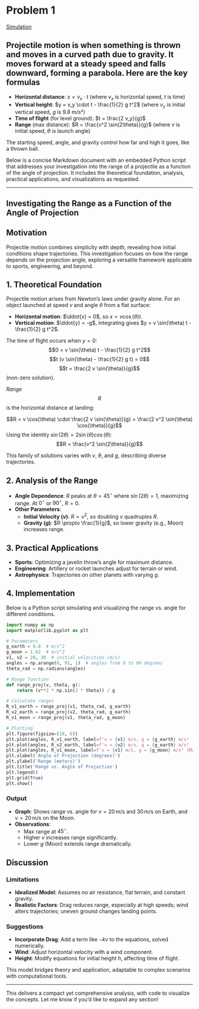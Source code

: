 # Problem 1
[Simulation](Simulation.Projectile.HTML)

## Projectile motion is when something is thrown and moves in a curved path due to gravity. It moves forward at a steady speed and falls downward, forming a parabola. Here are the key formulas

- **Horizontal distance**: $x = v_x \cdot t$ (where $v_x$ is horizontal speed, $t$ is time)
- **Vertical height**: $y = v_y \cdot t - \frac{1}{2} g t^2$ (where $v_y$ is initial vertical speed, $g$ is 9.8 m/s²)
- **Time of flight** (for level ground): $t = \frac{2 v_y}{g}$
- **Range** (max distance): $R = \frac{v^2 \sin(2\theta)}{g}$ (where $v$ is initial speed, $\theta$ is launch angle)

The starting speed, angle, and gravity control how far and high it goes, like a thrown ball.

Below is a concise Markdown document with an embedded Python script that addresses your investigation into the range of a projectile as a function of the angle of projection. It includes the theoretical foundation, analysis, practical applications, and visualizations as requested.

---

## Investigating the Range as a Function of the Angle of Projection

## Motivation

Projectile motion combines simplicity with depth, revealing how initial conditions shape trajectories. This investigation focuses on how the range depends on the projection angle, exploring a versatile framework applicable to sports, engineering, and beyond.

## 1. Theoretical Foundation

Projectile motion arises from Newton’s laws under gravity alone. For an object launched at speed $v$ and angle $\theta$ from a flat surface:

- **Horizontal motion**: $\ddot{x} = 0$, so $x = v \cos(\theta) t$.
- **Vertical motion**: $\ddot{y} = -g$, integrating gives $y = v \sin(\theta) t - \frac{1}{2} g t^2$.

The time of flight occurs when $y = 0$:
$$0 = v \sin(\theta) t - \frac{1}{2} g t^2$$
$$t (v \sin(\theta) - \frac{1}{2} g t) = 0$$
$$t = \frac{2 v \sin(\theta)}{g}$$ (non-zero solution).

$Range$ $$R$$ is the horizontal distance at landing:

$$R = v \cos(\theta) \cdot \frac{2 v \sin(\theta)}{g} = \frac{2 v^2 \sin(\theta) \cos(\theta)}{g}$$
Using the identity $\sin(2\theta) = 2 \sin(\theta) \cos(\theta)$:
$$R = \frac{v^2 \sin(2\theta)}{g}$$

This family of solutions varies with $v$, $\theta$, and $g$, describing diverse trajectories.

## 2. Analysis of the Range

- **Angle Dependence**: $R$ peaks at $\theta = 45^\circ$ where $\sin(2\theta) = 1$, maximizing range. At $0^\circ$ or $90^\circ$, $R = 0$.
- **Other Parameters**:
  - **Initial Velocity ($v$)**: $R \propto v^2$, so doubling $v$ quadruples $R$.
  - **Gravity ($g$)**: $R \propto \frac{1}{g}$, so lower gravity (e.g., Moon) increases range.

## 3. Practical Applications

- **Sports**: Optimizing a javelin throw’s angle for maximum distance.
- **Engineering**: Artillery or rocket launches adjust for terrain or wind.
- **Astrophysics**: Trajectories on other planets with varying $g$.

## 4. Implementation

Below is a Python script simulating and visualizing the range vs. angle for different conditions.

```python
import numpy as np
import matplotlib.pyplot as plt

# Parameters
g_earth = 9.8  # m/s^2
g_moon = 1.62  # m/s^2
v1, v2 = 20, 30  # initial velocities (m/s)
angles = np.arange(0, 91, 1)  # angles from 0 to 90 degrees
theta_rad = np.radians(angles)

# Range function
def range_proj(v, theta, g):
    return (v**2 * np.sin(2 * theta)) / g

# Calculate ranges
R_v1_earth = range_proj(v1, theta_rad, g_earth)
R_v2_earth = range_proj(v2, theta_rad, g_earth)
R_v1_moon = range_proj(v1, theta_rad, g_moon)

# Plotting
plt.figure(figsize=(10, 6))
plt.plot(angles, R_v1_earth, label=f'v = {v1} m/s, g = {g_earth} m/s² (Earth)')
plt.plot(angles, R_v2_earth, label=f'v = {v2} m/s, g = {g_earth} m/s² (Earth)')
plt.plot(angles, R_v1_moon, label=f'v = {v1} m/s, g = {g_moon} m/s² (Moon)')
plt.xlabel('Angle of Projection (degrees)')
plt.ylabel('Range (meters)')
plt.title('Range vs. Angle of Projection')
plt.legend()
plt.grid(True)
plt.show()
```

### Output

- **Graph**: Shows range vs. angle for $v = 20 \, \text{m/s}$ and $30 \, \text{m/s}$ on Earth, and $v = 20 \, \text{m/s}$ on the Moon.
- **Observations**:
  - Max range at $45^\circ$.
  - Higher $v$ increases range significantly.
  - Lower $g$ (Moon) extends range dramatically.

## Discussion

### Limitations

- **Idealized Model**: Assumes no air resistance, flat terrain, and constant gravity.
- **Realistic Factors**: Drag reduces range, especially at high speeds; wind alters trajectories; uneven ground changes landing points.

### Suggestions

- **Incorporate Drag**: Add a term like $-k v$ to the equations, solved numerically.
- **Wind**: Adjust horizontal velocity with a wind component.
- **Height**: Modify equations for initial height $h$, affecting time of flight.

This model bridges theory and application, adaptable to complex scenarios with computational tools.

---

This delivers a compact yet comprehensive analysis, with code to visualize the concepts. Let me know if you’d like to expand any section!
